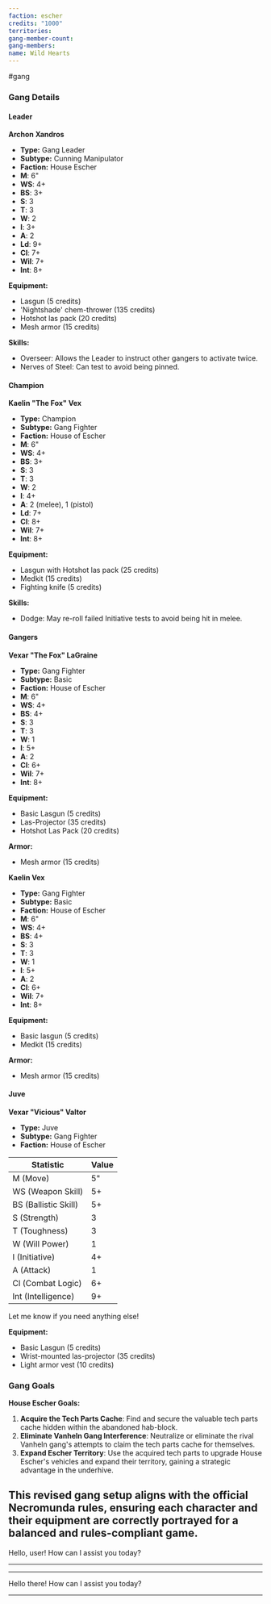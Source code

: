 ```yaml
---
faction: escher
credits: "1000"
territories: 
gang-member-count: 
gang-members: 
name: Wild Hearts
---
```

#gang

### Gang Details

#### Leader
**Archon Xandros**
- **Type:** Gang Leader
- **Subtype:** Cunning Manipulator
- **Faction:** House Escher
- **M**: 6"
- **WS**: 4+
- **BS**: 3+
- **S**: 3
- **T**: 3
- **W**: 2
- **I**: 3+
- **A**: 2
- **Ld**: 9+
- **Cl**: 7+
- **Wil**: 7+
- **Int**: 8+

**Equipment:**
- Lasgun (5 credits)
- 'Nightshade' chem-thrower (135 credits)
- Hotshot las pack (20 credits)
- Mesh armor (15 credits)

**Skills:**
- Overseer: Allows the Leader to instruct other gangers to activate twice.
- Nerves of Steel: Can test to avoid being pinned.

#### Champion
**Kaelin "The Fox" Vex**
- **Type:** Champion
- **Subtype:** Gang Fighter
- **Faction:** House of Escher
- **M**: 6"
- **WS**: 4+
- **BS**: 3+
- **S**: 3
- **T**: 3
- **W**: 2
- **I**: 4+
- **A**: 2 (melee), 1 (pistol)
- **Ld**: 7+
- **Cl**: 8+
- **Wil**: 7+
- **Int**: 8+

**Equipment:**
- Lasgun with Hotshot las pack (25 credits)
- Medkit (15 credits)
- Fighting knife (5 credits)

**Skills:**
- Dodge: May re-roll failed Initiative tests to avoid being hit in melee.

#### Gangers
**Vexar "The Fox" LaGraine**
- **Type:** Gang Fighter
- **Subtype:** Basic
- **Faction:** House of Escher
- **M**: 6"
- **WS**: 4+
- **BS**: 4+
- **S**: 3
- **T**: 3
- **W**: 1
- **I**: 5+
- **A**: 2
- **Cl**: 6+
- **Wil**: 7+
- **Int**: 8+

**Equipment:**
- Basic Lasgun (5 credits)
- Las-Projector (35 credits)
- Hotshot Las Pack (20 credits)

**Armor:**
- Mesh armor (15 credits)

**Kaelin Vex**
- **Type:** Gang Fighter
- **Subtype:** Basic
- **Faction:** House of Escher
- **M**: 6"
- **WS**: 4+
- **BS**: 4+
- **S**: 3
- **T**: 3
- **W**: 1
- **I**: 5+
- **A**: 2
- **Cl**: 6+
- **Wil**: 7+
- **Int**: 8+

**Equipment:**
- Basic lasgun (5 credits)
- Medkit (15 credits)

**Armor:**
- Mesh armor (15 credits)

#### Juve
**Vexar "Vicious" Valtor**
- **Type:** Juve
- **Subtype:** Gang Fighter
- **Faction:** House of Escher

| **Statistic** | **Value** |
| --- | --- |
| M (Move) | 5" |
| WS (Weapon Skill) | 5+ |
| BS (Ballistic Skill) | 5+ |
| S (Strength) | 3 |
| T (Toughness) | 3 |
| W (Will Power) | 1 |
| I (Initiative) | 4+ |
| A (Attack) | 1 |
| Cl (Combat Logic) | 6+ |
| Int (Intelligence) | 9+ |

Let me know if you need anything else!

**Equipment:**
- Basic Lasgun (5 credits)
- Wrist-mounted las-projector (35 credits)
- Light armor vest (10 credits)

### Gang Goals
**House Escher Goals:**
1. **Acquire the Tech Parts Cache**: Find and secure the valuable tech parts cache hidden within the abandoned hab-block.
2. **Eliminate Vanheln Gang Interference**: Neutralize or eliminate the rival Vanheln gang's attempts to claim the tech parts cache for themselves.
3. **Expand Escher Territory**: Use the acquired tech parts to upgrade House Escher's vehicles and expand their territory, gaining a strategic advantage in the underhive.

This revised gang setup aligns with the official Necromunda rules, ensuring each character and their equipment are correctly portrayed for a balanced and rules-compliant game.
---
Hello, user! How can I assist you today?

---

---
Hello there! How can I assist you today?

---
